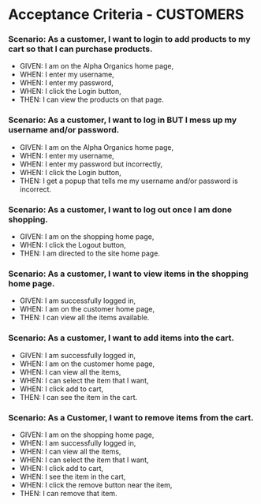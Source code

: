 # Acceptance Criteria - CUSTOMERS
### Scenario: As a customer, I want to login to add products to my cart so that I can purchase products.
- GIVEN: I am on the Alpha Organics home page,
- WHEN: I enter my username,
- WHEN: I enter my password,
- WHEN: I click the Login button,
- THEN: I can view the products on that page.
### Scenario: As a customer, I want to log in BUT I mess up my username and/or password.
- GIVEN: I am on the Alpha Organics home page,
- WHEN: I enter my username,
- WHEN: I enter my password but incorrectly,
- WHEN: I click the Login button,
- THEN: I get a popup that tells me my username and/or password is incorrect.
### Scenario: As a customer, I want to log out once I am done shopping.
- GIVEN: I am on the shopping home page,
- WHEN: I click the Logout button,
- THEN: I am directed to the site home page.
### Scenario: As a customer, I want to view items in the shopping home page.
- GIVEN: I am successfully logged in,
- WHEN: I am on the customer home page,
- THEN: I can view all the items available.
### Scenario: As a customer, I want to add items into the cart.
- GIVEN: I am successfully logged in,
- WHEN: I am on the customer home page,
- WHEN: I can view all the items,
- WHEN: I can select the item that I want,
- WHEN: I click add to cart,
- THEN: I can see the item in the cart.
### Scenario: As a Customer, I want to remove items from the cart.
- GIVEN: I am on  the shopping home page,
- WHEN: I am successfully logged in,
- WHEN: I can view all the items,
- WHEN: I can select the item that I want,
- WHEN: I click add to cart,
- WHEN: I see the item in the cart,
- WHEN: I click the remove button near the item,
- THEN: I can remove that item.
